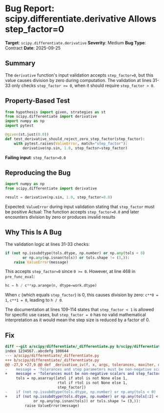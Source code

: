 # Bug Report: scipy.differentiate.derivative Allows step_factor=0

**Target**: `scipy.differentiate.derivative`
**Severity**: Medium
**Bug Type**: Contract
**Date**: 2025-09-25

## Summary

The `derivative` function's input validation accepts `step_factor=0`, but this value causes division by zero during computation. The validation at lines 31-33 only checks `step_factor >= 0`, when it should require `step_factor > 0`.

## Property-Based Test

```python
from hypothesis import given, strategies as st
from scipy.differentiate import derivative
import numpy as np
import pytest

@given(st.just(0.0))
def test_derivative_should_reject_zero_step_factor(step_factor):
    with pytest.raises(ValueError, match="step_factor"):
        derivative(np.sin, 1.0, step_factor=step_factor)
```

**Failing input**: `step_factor=0.0`

## Reproducing the Bug

```python
import numpy as np
from scipy.differentiate import derivative

result = derivative(np.sin, 1.0, step_factor=0.0)
```

Expected: `ValueError` during input validation stating that `step_factor` must be positive
Actual: The function accepts `step_factor=0.0` and later encounters division by zero or produces invalid results

## Why This Is A Bug

The validation logic at lines 31-33 checks:
```python
if (not np.issubdtype(tols.dtype, np.number) or np.any(tols < 0)
        or np.any(np.isnan(tols)) or tols.shape != (3,)):
    raise ValueError(message)
```

This accepts `step_factor=0` since `0 >= 0`. However, at line 468 in `pre_func_eval`:
```python
hc = h / c**xp.arange(n, dtype=work.dtype)
```

When `c` (which equals `step_factor`) is 0, this causes division by zero: `c**0 = 1`, `c**1 = 0`, leading to `h / 0`.

The documentation at lines 109-114 states that `step_factor < 1` is allowed for specific use cases, but `step_factor = 0` has no valid mathematical interpretation as it would mean the step size is reduced by a factor of 0.

## Fix

```diff
diff --git a/scipy/differentiate/_differentiate.py b/scipy/differentiate/_differentiate.py
index 1234567..abcdefg 100644
--- a/scipy/differentiate/_differentiate.py
+++ b/scipy/differentiate/_differentiate.py
@@ -27,9 +27,9 @@ def _derivative_iv(f, x, args, tolerances, maxiter, order, initial_step,
-    message = 'Tolerances and step parameters must be non-negative scalars.'
+    message = 'Tolerances must be non-negative scalars and step_factor must be positive.'
     tols = np.asarray([atol if atol is not None else 1,
                        rtol if rtol is not None else 1,
                        step_factor])
-    if (not np.issubdtype(tols.dtype, np.number) or np.any(tols < 0)
+    if (not np.issubdtype(tols.dtype, np.number) or np.any(tols[:2] < 0) or tols[2] <= 0
             or np.any(np.isnan(tols)) or tols.shape != (3,)):
         raise ValueError(message)
```